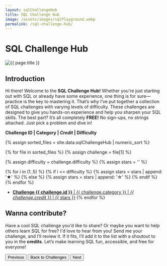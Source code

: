 ```yaml
---
layout: sqlChallengeHub
title: SQL Challenge Hub
image: /assets/images/sqlPlayground.webp
permalink: /sql-challenge-hub/
---
```


<div id="challenge-list" markdown="1">

# SQL Challenge Hub

<img class="featured-image" src="{{ page.image | relative_url }}" alt="{{ page.title }}">

## Introduction

Hi there! Welcome to the **SQL Challenge Hub!** Whether you're just starting out with SQL or already have some experience, one thing is for sure—practice is the key to mastering it. That’s why I’ve put together a collection of SQL challenges with varying levels of difficulty. These challenges are designed to give you hands-on experience and help you sharpen your SQL skills. The best part? It’s all completely **FREE!** No sign-ups, no strings attached. Just pick a problem and dive in!

**Challenge ID \| Category \| *Credit* \| Difficulty**

{% assign sorted_files = site.data.sqlChallengeHub | numeric_sort %}

{% for file in sorted_files %}
  {% assign challenge = file[1] %}
  
  {% assign difficulty = challenge.difficulty %}
  {% assign stars = '' %}
  
  {% for i in (1..5) %}
    {% if i <= difficulty %}
      {% assign stars = stars | append: '★' %}
    {% else %}
      {% assign stars = stars | append: '☆' %}
    {% endif %}
  {% endfor %}
  
  - <a href="#" onclick="loadChallenge({{ challenge.id }})">**Challenge {{ challenge.id }}** \| {{ challenge.category }} \| *{{ challenge.credit }}* \| {{ stars }}</a>
{% endfor %}

## Wanna contribute?

Have a cool SQL challenge you'd like to share? Or maybe you want to help others learn SQL for free? I'd love to hear from you! Send me your challenge, and I’ll review it. If it fits, I’ll add it to the list with a shoutout to you in the **credits**. Let’s make learning SQL fun, accessible, and free for everyone!

</div>

<div id="sql-playground-app" style="display:none;">

  <div class="buttons">
    <button onclick="previousChallenge()">Previous</button>
    <button onclick="showChallengeList()">Back to Challenges</button>
    <button onclick="nextChallenge()">Next</button>
  </div>

  <div id="challenge-container"></div>

  <p><strong>Query:</strong></p>
  <textarea id="query-input" placeholder="Write your SQL query here...

Use `Ctrl + /` to comment/uncomment selected lines."></textarea>

  <div class="buttons">
    <button onclick="executeQuery()">Run Query</button>
    <button onclick="showHint()">Hint 👀</button>
    <button onclick="clearQuery()">Clear 🔄</button>
    <button onclick="showAnswer()">Show Answer</button>
  </div>

  <p><strong>Output:</strong></p>
  <div id="query-result">
    <textarea id="result-output" readonly></textarea>
  </div>

  <div class="buttons">
    <button onclick="previousChallenge()">Previous</button>
    <button onclick="showChallengeList()">Back to Challenges</button>
    <button onclick="nextChallenge()">Next</button>
  </div>

</div>




<script src="https://cdnjs.cloudflare.com/ajax/libs/sql.js/1.6.2/sql-wasm.js"></script>
<script src="{{ '/assets/js/sqlChallengeHub.js' | relative_url }}"></script>
<script src="https://cdn.jsdelivr.net/npm/fireworks-js/dist/fireworks.min.js"></script>